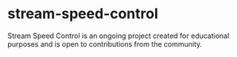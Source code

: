 # stream-speed-control
 Stream Speed Control is an ongoing project created for educational purposes and is open to contributions from the community.

